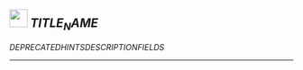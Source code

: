 ## <img src="../../.gitbook/assets/base.png" width="32" height="32" /> $TITLE_NAME$
$DEPRECATED$$HINTS$$DESCRIPTION$$FIELDS$

--------